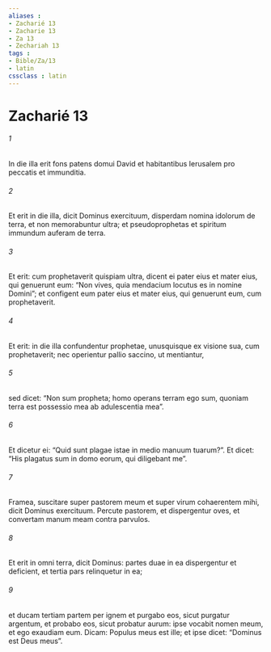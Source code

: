 ```yaml
---
aliases : 
- Zacharié 13
- Zacharie 13
- Za 13
- Zechariah 13
tags : 
- Bible/Za/13
- latin
cssclass : latin
---
```


# Zacharié 13

###### 1
In die illa erit fons patens domui David et habitantibus Ierusalem pro peccatis et immunditia. 
###### 2
Et erit in die illa, dicit Dominus exercituum, disperdam nomina idolorum de terra, et non memorabuntur ultra; et pseudoprophetas et spiritum immundum auferam de terra. 
###### 3
Et erit: cum prophetaverit quispiam ultra, dicent ei pater eius et mater eius, qui genuerunt eum: “Non vives, quia mendacium locutus es in nomine Domini”; et configent eum pater eius et mater eius, qui genuerunt eum, cum prophetaverit. 
###### 4
Et erit: in die illa confundentur prophetae, unusquisque ex visione sua, cum prophetaverit; nec operientur pallio saccino, ut mentiantur, 
###### 5
sed dicet: “Non sum propheta; homo operans terram ego sum, quoniam terra est possessio mea ab adulescentia mea”. 
###### 6
Et dicetur ei: “Quid sunt plagae istae in medio manuum tuarum?”. Et dicet: “His plagatus sum in domo eorum, qui diligebant me”.
###### 7
Framea, suscitare super pastorem meum et super virum cohaerentem mihi, dicit Dominus exercituum. Percute pastorem, et dispergentur oves, et convertam manum meam contra parvulos.
###### 8
Et erit in omni terra, dicit Dominus: partes duae in ea dispergentur et deficient, et tertia pars relinquetur in ea;
###### 9
et ducam tertiam partem per ignem et purgabo eos, sicut purgatur argentum, et probabo eos, sicut probatur aurum: ipse vocabit nomen meum, et ego exaudiam eum. Dicam: Populus meus est ille; et ipse dicet: “Dominus est Deus meus”.
